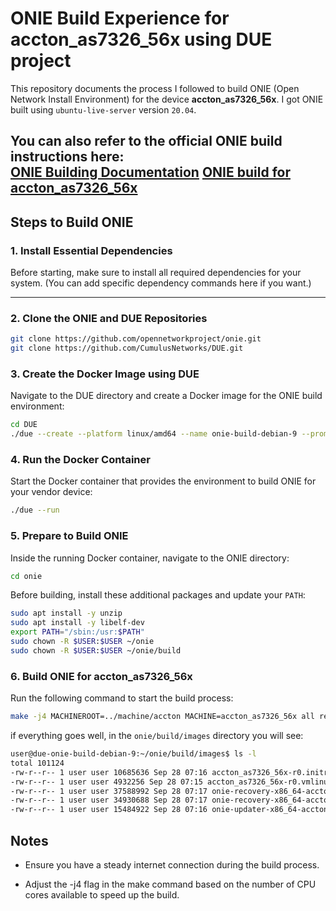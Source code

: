 # ONIE Build Experience for accton_as7326_56x using DUE project

This repository documents the process I followed to build ONIE (Open Network Install Environment) for the device **accton_as7326_56x**.
I got ONIE built using `ubuntu-live-server` version `20.04`.

You can also refer to the official ONIE build instructions here:  
[ONIE Building Documentation](https://opencomputeproject.github.io/onie/developers/building.html#branches-and-build-environment-compatibility)
[ONIE build for accton_as7326_56x](https://github.com/opencomputeproject/onie/blob/master/machine/accton/accton_as7326_56x/INSTALL)
---

## Steps to Build ONIE

### 1. Install Essential Dependencies

Before starting, make sure to install all required dependencies for your system. (You can add specific dependency commands here if you want.)

---

### 2. Clone the ONIE and DUE Repositories

```bash
git clone https://github.com/opennetworkproject/onie.git
git clone https://github.com/CumulusNetworks/DUE.git
```

### 3. Create the Docker Image using DUE

Navigate to the DUE directory and create a Docker image for the ONIE build environment:
```bash
cd DUE
./due --create --platform linux/amd64 --name onie-build-debian-9 --prompt ONIE-9 --tag onie-9 --use-template onie --from debian:9 --description 'ONIE Build Debian 9' --image-patch debian/9/filesystem
```

### 4. Run the Docker Container

Start the Docker container that provides the environment to build ONIE for your vendor device:
```bash
./due --run
```

### 5. Prepare to Build ONIE

Inside the running Docker container, navigate to the ONIE directory:
```bash
cd onie
```
Before building, install these additional packages and update your `PATH`:
```bash
sudo apt install -y unzip
sudo apt install -y libelf-dev
export PATH="/sbin:/usr:$PATH"
sudo chown -R $USER:$USER ~/onie
sudo chown -R $USER:$USER ~/onie/build
```
### 6. Build ONIE for accton_as7326_56x

Run the following command to start the build process:
```bash
make -j4 MACHINEROOT=../machine/accton MACHINE=accton_as7326_56x all recovery-iso
```
if everything goes well, in the `onie/build/images` directory you will see:
```bash
user@due-onie-build-debian-9:~/onie/build/images$ ls -l
total 101124
-rw-r--r-- 1 user user 10685636 Sep 28 07:16 accton_as7326_56x-r0.initrd
-rw-r--r-- 1 user user 4932256 Sep 28 07:15 accton_as7326_56x-r0.vmlinuz
-rw-r--r-- 1 user user 37588992 Sep 28 07:17 onie-recovery-x86_64-accton_as7326_56x-r0.efi64.pxe
-rw-r--r-- 1 user user 34930688 Sep 28 07:17 onie-recovery-x86_64-accton_as7326_56x-r0.iso
-rw-r--r-- 1 user user 15484922 Sep 28 07:16 onie-updater-x86_64-accton_as7326_56x-r0
```



## Notes

- Ensure you have a steady internet connection during the build process.

- Adjust the -j4 flag in the make command based on the number of CPU cores available to speed up the build.





